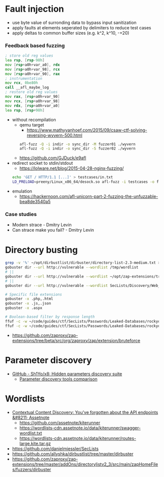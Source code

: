 # Fault injection

- use byte value of surronding data to bypass input sanitization
- apply faults at elements seperated by delimiters to reduce test cases
- apply deltas to common buffer sizes (e.g. k^2, k^10, -+20)

### Feedback based fuzzing

```fasm
; store old reg values
lea rsp, [rsp-98h]
mov [rsp+a0h+var_a0], rdx
mov [rsp+a0h+var_98], rcx
mov [rsp+a0h+var_90], rax
; instrumentation
mov rcx, 0be80h
call __afl_maybe_log
; restore old reg values
mov rax, [rsp+a0h+var_90]
mov rcx, [rsp+a0h+var_98]
mov rdx, [rsp+a0h+var_a0]
lea rsp, [rsp+98h]
```

- without recompilation
    - qemu target
        - https://www.mathyvanhoef.com/2015/09/csaw-ctf-solving-reversing-wyvern-500.html
        ```bash
        afl-fuzz -Q -i indir -o sync_dir -M fuzzer01 ./wyvern
        afl-fuzz -Q -i indir -o sync_dir -S fuzzer02 ./wyvern
        ```
    - https://github.com/GJDuck/e9afl
- redirect socket to stdin/stdout
    - https://lolware.net/blog/2015-04-28-nginx-fuzzing/
    ```bash
    echo 'GET / HTTP/1.1 [...]' > testcases/in.txt
    LD_PRELOAD=preeny/Linux_x86_64/desock.so afl-fuzz -i testcases -o findings ./nginx
    ```
- emulation
    - https://hackernoon.com/afl-unicorn-part-2-fuzzing-the-unfuzzable-bea8de3540a5

### Case studies

- Modern strace - Dmitry Levin
- Can strace make you fail? - Dmitry Levin

# Directory busting

```bash
grep -v '%' ~/opt/dirbustlist/dirbuster/directory-list-2.3-medium.txt > /tmp/wordlist
gobuster dir --url http://vulnerable --wordlist /tmp/wordlist
# ||
gobuster dir --url http://vulnerable --wordlist ~/opt/zap-extensions/tree/master/addOns/directorylistv2_3/src/main/zapHomeFiles/fuzzers/dirbuster/directory-list-2.3-medium.txt
# ||
gobuster dir --url http://vulnerable --wordlist SecLists/Discovery/Web_Content/raft-large-files.txt

# Specific file extensions
gobuster -x .php,.html
gobuster -x .js,.json
gobuster -x .aspx

# Boolean-based filter by response length
ffuf -c -w ~/code/guides/ctf/SecLists/Passwords/Leaked-Databases/rockyou-75.txt -u 'https://foo?FUZZ' -fs 123
ffuf -c -w ~/code/guides/ctf/SecLists/Passwords/Leaked-Databases/rockyou-75.txt -u 'https://foo?bar=FUZZ' -fs 234
```

- https://github.com/zaproxy/zap-extensions/tree/beta/src/org/zaproxy/zap/extension/bruteforce

# Parameter discovery

- [GitHub \- Sh1Yo/x8: Hidden parameters discovery suite](https://github.com/sh1yo/x8)
    - [Parameter discovery tools comparison](https://4rt.one/blog/1.html)

# Wordlists

- [Contextual Content Discovery: You've forgotten about the API endpoints &\#8211; Assetnote](https://blog.assetnote.io/2021/04/05/contextual-content-discovery/)
    - https://github.com/assetnote/kiterunner
    - https://wordlists-cdn.assetnote.io/data/kiterunner/swagger-wordlist.txt
    - https://wordlists-cdn.assetnote.io/data/kiterunner/routes-large.kite.tar.gz
- https://github.com/danielmiessler/SecLists
- https://github.com/allyshka/dirbustlist/tree/master/dirbuster
- https://github.com/zaproxy/zap-extensions/tree/master/addOns/directorylistv2_3/src/main/zapHomeFiles/fuzzers/dirbuster
